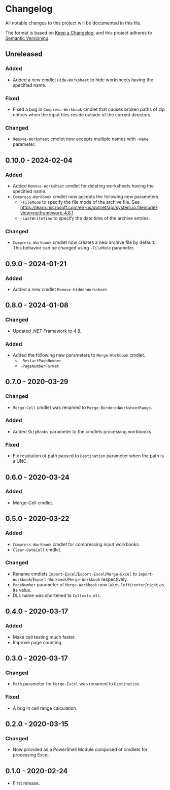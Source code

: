 # Changelog
All notable changes to this project will be documented in this file.

The format is based on [Keep a Changelog](https://keepachangelog.com/en/1.0.0/),
and this project adheres to [Semantic Versioning](https://semver.org/spec/v2.0.0.html).

## Unreleased
### Added
- Added a new cmdlet `Hide-Worksheet` to hide worksheets having the specified name.

### Fixed
- Fixed a bug in `Compress-Workbook` cmdlet that causes broken paths of zip entries
  when the input files reside outside of the current directory.

### Changed
- `Remove-Worksheet` cmdlet now accepts multiple names with `-Name` parameter.

## 0.10.0 - 2024-02-04
### Added
- Added `Remove-Worksheet` cmdlet for deleting worksheets having the specified name.
- `Compress-Workbook` cmdlet now accepts the following new parameters.
    - `-FileMode` to specify the file mode of the archive file.
      See https://learn.microsoft.com/en-us/dotnet/api/system.io.filemode?view=netframework-4.8.1
    - `-LastWriteTime` to specify the date time of the archive entries.

### Changed
- `Compress-Workbook` cmdlet now creates a new archive file by default.
  This behavior can be changed using `-FileMode` parameter.

## 0.9.0 - 2024-01-21

### Added
- Added a new cmdlet `Remove-HiddenWorksheet`.

## 0.8.0 - 2024-01-08
### Changed
- Updated .NET Framework to 4.8.

### Added
- Added the following new parameters to `Merge-Workbook` cmdlet.
    - `-RestartPageNumber`
    - `-PageNumberFormat`

## 0.7.0 - 2020-03-29
### Changed
- `Merge-Cell` cmdlet was renamed to `Merge-BorderedWorksheetRange`.

### Added
- Added `SkipBooks` parameter to the cmdlets processing workbooks.

### Fixed
- Fix resolution of path passed to `Destination` parameter when the path is a UNC.

## 0.6.0 - 2020-03-24
### Added
- Merge-Cell cmdlet.

## 0.5.0 - 2020-03-22
### Added
- `Compress-Workbook` cmdlet for compressing input workbooks.
- `Clear-DateCell` cmdlet.

### Changed
- Rename cmdlets `Import-Excel`/`Export-Excel`/`Merge-Excel` to
`Import-Workbook`/`Export-Workbook`/`Merge-Workbook` respectively.
- `PageNumber` parameter of `Merge-Workbook` now takes `left`/`center`/`right` as its value.
- DLL name was shortened to `Cellmate.dll`.

## 0.4.0 - 2020-03-17
### Added
- Make cell testing much faster.
- Improve page counting.

## 0.3.0 - 2020-03-17
### Changed
- `Path` parameter for `Merge-Excel` was renamed to `Destination`.

### Fixed
- A bug in cell range calculation.

## 0.2.0 - 2020-03-15
### Changed
- Now provided as a PowerShell Module composed of cmdlets for processing Excel.

## 0.1.0 - 2020-02-24
- First release.
